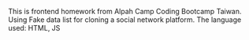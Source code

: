 This is frontend homework from Alpah Camp Coding Bootcamp Taiwan.
Using Fake data list for cloning a social network platform.
The language used: HTML, JS
